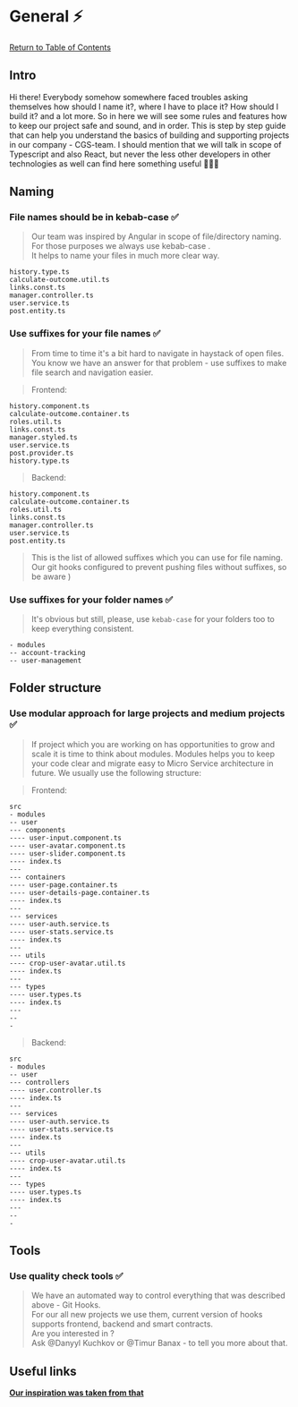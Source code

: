# General ⚡

[Return to Table of Contents](../README.md)

## **Intro**  

Hi there! Everybody somehow somewhere faced troubles asking themselves how should I name it?, where I have to place it? How should I build it? and a lot more. So in here we will see some rules and features how to keep our project safe and sound, and in order. This is step by step guide that can help you understand the basics of building and supporting projects in our company - CGS-team. I should mention that we will talk in scope of Typescript and also React, but never the less other developers in other technologies as well can find here something useful 🚀🚀🚀

## **Naming**

### File names should be in kebab-case  ✅

> Our team was inspired by Angular in scope of file/directory naming. For those purposes we always use kebab-case .   
> It helps to name your files in much more clear way.  

```
history.type.ts
calculate-outcome.util.ts
links.const.ts
manager.controller.ts
user.service.ts
post.entity.ts
```

### Use suffixes for your file names ✅

> From time to time it's a bit hard to navigate in haystack of open files.  
> You know we have an answer for that problem - use suffixes to make file search and navigation easier.  

> Frontend:  
```
history.component.ts
calculate-outcome.container.ts
roles.util.ts
links.const.ts
manager.styled.ts
user.service.ts
post.provider.ts
history.type.ts
```  

> Backend:  
```
history.component.ts
calculate-outcome.container.ts
roles.util.ts
links.const.ts
manager.controller.ts
user.service.ts
post.entity.ts
```

> This is the list of allowed suffixes which you can use for file naming.  
> Our git hooks configured to prevent pushing files without suffixes, so be aware )  

### Use suffixes for your folder names ✅

> It's obvious but still, please, use `kebab-case` for your folders too to keep everything consistent.  

```
- modules
-- account-tracking
-- user-management
```


## **Folder structure**

### Use modular approach for large projects and medium projects ✅  

> If project which you are working on has opportunities to grow and scale it is time to think about modules.
> Modules helps you to keep your code clear and migrate easy to Micro Service architecture in future.
> We usually use the following structure:  


> Frontend:  

```
src
- modules
-- user
--- components
---- user-input.component.ts
---- user-avatar.component.ts
---- user-slider.component.ts
---- index.ts
---
--- containers
---- user-page.container.ts
---- user-details-page.container.ts
---- index.ts
---
--- services
---- user-auth.service.ts
---- user-stats.service.ts
---- index.ts
---
--- utils
---- crop-user-avatar.util.ts
---- index.ts
---
--- types
---- user.types.ts
---- index.ts
---
--
-

```


> Backend:  

```
src
- modules
-- user
--- controllers
---- user.controller.ts
---- index.ts
---
--- services
---- user-auth.service.ts
---- user-stats.service.ts
---- index.ts
---
--- utils
---- crop-user-avatar.util.ts
---- index.ts
---
--- types
---- user.types.ts
---- index.ts
---
--
-
```

## **Tools**

### Use quality check tools ✅  

> We have an automated way to control everything that was described above - Git Hooks.  
> For our all new projects we use them, current version of hooks supports frontend, backend and smart contracts.  
> Are you interested in ?  
> Ask @Danyyl Kuchkov or @Timur Banax - to tell you more about that.  

## **Useful links**

[**Our inspiration was taken from that**](https://angular.io/guide/styleguide)

